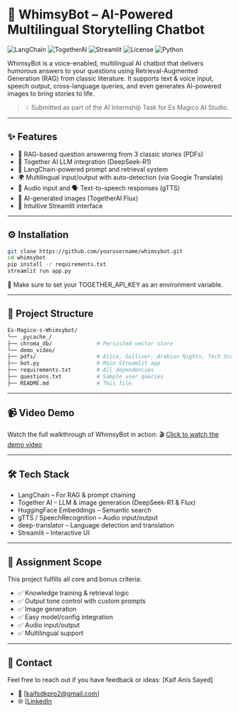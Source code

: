 # 🤖 WhimsyBot – AI-Powered Multilingual Storytelling Chatbot

![LangChain](https://img.shields.io/badge/LangChain-Framework-blue)
![TogetherAI](https://img.shields.io/badge/TogetherAI-LLM-orange)
![Streamlit](https://img.shields.io/badge/Built%20With-Streamlit-ff4b4b)
![License](https://img.shields.io/github/license/thekaiff/Es-Magico-s-WhimsyBot)
![Python](https://img.shields.io/badge/Python-3.10+-green)

WhimsyBot is a voice-enabled, multilingual AI chatbot that delivers humorous answers to your questions using Retrieval-Augmented Generation (RAG) from classic literature. It supports text & voice input, speech output, cross-language queries, and even generates AI-powered images to bring stories to life.

> 💡 Submitted as part of the AI Internship Task for Es Magico AI Studio.


---


## ✨ Features

- 🧠 RAG-based question answering from 3 classic stories (PDFs)
- 🤖 Together AI LLM integration (DeepSeek-R1)
- 🧩 LangChain-powered prompt and retrieval system
- 🌍 Multilingual input/output with auto-detection (via Google Translate)
- 🎤 Audio input and 🗣️ Text-to-speech responses (gTTS)
- 🎨 AI-generated images (TogetherAI Flux)
- 📱 Intuitive Streamlit interface


---


## ⚙️ Installation

```bash
git clone https://github.com/yourusername/whimsybot.git
cd whimsybot
pip install -r requirements.txt
streamlit run app.py
```
🔑 Make sure to set your TOGETHER_API_KEY as an environment variable.


---


## 📁 Project Structure

```bash
Es-Magico-s-Whimsybot/
└── _pycache_/ 
├── chroma_db/              # Persisted vector store
└── demo_video/ 
├── pdfs/                   # Alice, Gulliver, Arabian Nights, Tech Scoping Write-Up
├── bot.py                  # Main Streamlit app
├── requirements.txt        # All dependencies
├── questions.txt           # Sample user queries
├── README.md               # This file 
```


---


## 📹 Video Demo

Watch the full walkthrough of WhimsyBot in action:
🎬 [Click to watch the demo video](./demo_video/demo.mp4)


---


## 🛠️ Tech Stack

- LangChain – For RAG & prompt chaining
- Together AI – LLM & image generation (DeepSeek-R1 & Flux)
- HuggingFace Embeddings – Semantic search
- gTTS / SpeechRecognition – Audio input/output
- deep-translator – Language detection and translation
- Streamlit – Interactive UI


---


## 📝 Assignment Scope

This project fulfills all core and bonus criteria:

- ✅ Knowledge training & retrieval logic
- ✅ Output tone control with custom prompts
- ✅ Image generation
- ✅ Easy model/config integration
- ✅ Audio input/output
- ✅ Multilingual support


---


## 👋 Contact
Feel free to reach out if you have feedback or ideas:
[Kaif Anis Sayed]
- 📧 [kaifsdkpro2@gmail.com] 
- 🌐 [[LinkedIn](https://www.linkedin.com/in/kaif-sayed-ab8405253/)


